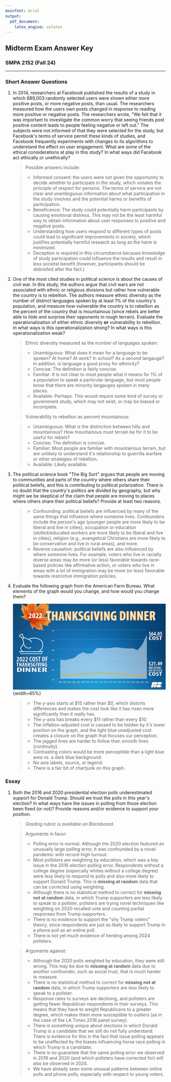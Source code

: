 ```yaml
---
mainfont: Arial
output:
  pdf_document: 
    latex_engine: xelatex
---
```


## Midterm Exam Answer Key
### SMPA 2152 (Fall 24)

***

### Short Answer Questions

1. In 2014, researchers at Facebook published the results of a study in which 689,003 randomly selected users were shown either more positive posts, or more negative posts, than usual. The researchers measured how the users own posts changed in response to reading more positive or negative posts. The researchers wrote, "We felt that it was important to investigate the common worry that seeing friends post positive content leads to people feeling negative or left out." The subjects were not informed of that they were selected for the study, but Facebook's terms of service permit these kinds of studies, and Facebook frequently experiments with changes to its algorithms to understand the effect on user engagement. What are some of the ethical considerations at play in this study? In what ways did Facebook act ethically or unethically?

    > Possible answers include:
    
    > * Informed consent: the users were not given the opportunity to decide whether to participate in the study, which violates the principle of respect for persons. The terms of service are not clear and unambiguous information about what participation in the study involves and the potential harms or benefits of participation.
    > * Beneficence: The study could potentially harm participants by causing emotional distress. This may not be the least harmful way to obtain information about user responses to positive and negative posts.
    > * Understanding how users respond to different types of posts could lead to significant improvements in society, which justifies potentially harmful research as long as the harm is minimized.
    > * Deception is required in this circumstance because knowledge of study participation could influence the results and result in less societal benefit (however, participants should be debriefed after the fact.)

2. One of the most cited studies in political science is about the causes of civil war. In this study, the authors argue that civil wars are not associated with ethnic or religious divisions but rather how vulnerable the country is to rebellion. The authors measure ethnic diversity as the number of distinct languages spoken by at least 1% of the country's population, and measure how vulnerable the country is to rebellion as the percent of the country that is mountainous (since rebels are better able to hide and surprise their opponents in rough terrain). Evaluate the operationalization of either ethnic diversity **or** vulnerability to rebellion. In what ways is this operationalization strong? In what ways is this operationalization weak?

    > Ethnic diversity measured as the number of languages spoken:
    
    > * Unambiguous: What does it mean for a language to be spoken? At home? At work? In school? As a second langauge? In addition, is language a good proxy for ethnicity?
    > * Concise: The definition is fairly concise.
    > * Familiar: It is not clear to most people what it means for 1% of a population to speak a particular language, but most people know that there are minority langauges spoken in many places.
    > * Available: Perhaps. This would require some kind of survey or government study, which may not exist, or may be biased or incomplete.
    
    > Vulnerability to rebellion as percent mountainous:
    
    > * Unambiguous: What is the distinction between hilly and mountainous? How mountainous must terrain be for it to be useful for rebels?
    > * Concise: The definition is concise.
    > * Familiar: Most people are familiar with mountainous terrain, but are unlikely to understand it's relationship to guerrilla warfare or other strategies of rebellion.
    > * Available: Likely available.

3. The political science book "The Big Sort" argues that people are moving to communities and parts of the country where others share their political beliefs, and this is contributing to political polarization. There is no doubt that the country's politics are divided by geography, but why might we be skeptical of the claim that people are moving to places where others share their political beliefs? Provide at least two reasons.

    > * Confounding: political beliefs are influenced by many of the same things that influence where someone lives. Confounders include the person's age (younger people are more likely to be liberal and live in cities), occupation or education (skilled/educated workers are more likely to be liberal and live in cities), religion (e.g., evangelical Christians are more likely to be conservative and live in rural areas), and more.
    > * Reverse causation: political beliefs are also influenced by where someone lives. For example, voters who live in racially diverse areas may be more (or less) favorable towards race-based policies like affirmative action, or voters who live in areas with a lot of immigration may be more (or less) favorable towards restrictive immigration policies.

4. Evaluate the following graph from the American Farm Bureau. What elements of the graph would you change, and how would you change them?

    ![](2022ThanksgivingAmericanFarmBureau.png){width=65%}
    
    > * The y-axis starts at \$15 rather than \$0, which distorts differences and makes the cost look like it has risen more significantly than it really has.
    > * The y-axis has breaks every \$11 rather than every \$10.
    > * The inflation-adjusted cost is caused to be hidden by it's lower position on the graph, and the light blue unadjusted cost creates a closure on the graph that focuses our perception.
    > * The jagged lines are harder to follow than smooth lines (continuity).
    > * Contrasting colors would be more perceptible than a light blue area vs. a dark blue background.
    > * No axis labels, source, or legend.
    > * There is a fair bit of chartjunk on this graph.
    
### Essay

1. Both the 2016 and 2020 presidential election polls underestimated support for Donald Trump. Should we trust the polls in this year's election? In what ways have the issues in polling from those election been fixed (or not)? Provide reasons and/or evidence to support your position.

    > *Grading rubric is available on Blackboard.*

    > Arguments in favor:
    > * Polling error is normal. Although the 2020 election featured an unusually large polling error, it was confounded by a novel pandemic with record-high turnout.
    > * Most pollsters are weighting by education, which was a key issue in the 2016 election polling error. Respondents without a college degree (espeically whites without a college degree) were less likely to respond to polls and also more likely to support Donald Trump. This is **missing at random** data that can be corrected using weighting.
    > * Although there is no statistical method to correct for **missing not at random** data, in which Trump supporters are less likely to speak to a pollster, pollsters are trying novel techniques like weighting on 2020 recalled vote and counting partial responses from Trump supporters.
    > * There is no evidence to support the "shy Trump voters" theory, since respondents are just as likely to support Trump in a phone poll as an online poll.
    > * There is not yet much evidence of herding among 2024 pollsters.
    
    > Arguments against:
    > * Although the 2020 polls weighted by education, they were still wrong. This may be due to **missing at random** data due to another confounder, such as social trust, that is much harder to measure.
    > * There is no statistical method to correct for **missing not at random** data, in which Trump supporters are less likely to speak to a pollster.
    > * Response rates to surveys are declining, and pollsters are getting fewer Republican respondents in their surveys. This means that they have to weight Republicans to a greater degree, which makes them more susceptible to outliers (as in the case of the LA Times 2016 panel survey).
    > * There is something unique about elections in which Donald Trump is a candidate that we still do not fully understand. There is evidence for this in the fact that issue polling appears to be unaffected by the biases influencing horse race polling in which Trump is a candidate.
    > * There is no guarantee that the same polling error we observed in 2016 and 2020 (and which pollsters have corrected for) will also be observed in 2024.
    > * We have already seen some unusual patterns between online polls and phone polls, especially with respect to young voters.